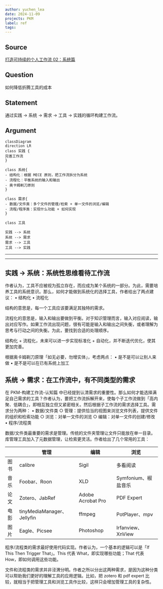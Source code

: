 ```yaml
---
author: yuchen_lea
date: 2024-11-09
projects: PKM
label: ref
tags:
---
```


## Source

[打造可持续的个人工作流 02：系统篇](https://sspai.com/post/87698)

## Question

如何降低折腾工具的成本

## Statement

通过实践 $\rightarrow$ 系统  $\rightarrow$  需求  $\rightarrow$  工具  $\rightarrow$  实践的循环构建工作流。

## Argument

```mermaid
classDiagram
direction LR
class 实践 {
完善工作流
}

class 系统{
- 结构化：根据 MECE 原则，把工作流拆分为系统
- 流程化：平衡系统的输入和输出
- 奥卡姆剃刀原则
}

class 需求{
- 数据/文件类：多个文件的管理/检索 + 单一文件的浏览/编辑
- 流程/程序类：实现什么功能 + 如何实现
}

class 工具

实践 --> 系统
系统 --> 需求
需求 --> 工具
工具 --> 实践
```

---
---
## 实践 → 系统：系统性思维看待工作流

作者认为，工具不应被视为孤立存在，而应成为某个系统的一部分​。为此，需要培养工具的系统意识。那么，如何才能做到系统化的选择工具，作者给出了两点建议：
	• 结构化 
	• 流程化

结构的意思是，每一个工具应该要满足其独特的需求。

流程化的意思是，输入和输出要做到平衡。对于知识管理而言，输入对应阅读，输出对应写作。如果工作流出现问题，很有可能是输入和输出之间失衡，或者理解为思考与行动之间的失衡。为此，要找到合适的处理顺序。

结构化 + 流程化，未来可以进一步实现标准化 + 自动化，并不断迭代优化，使其更加完善。

根据奥卡姆剃刀原理「​如无必要，勿增实体​」，考虑两点：
	• 是不是可以让别人来做
	• 是不是可以在已有系统上加工

## 系统 → 需求：在工作流中，有不同类型的需求

在 PKM-构建工作流-认知篇 中已经提到认清需求的重要性。那么如何才能选择满足自己需求的工具？作者认为，要把工作流拆解开来，使每个子工作流做到「高内聚、低耦合」，即相互独立但又紧密相关。然后根据子工作流的需求选择工具。需求分为两种：
	• 数据/文件类
		○ 管理：提供恰当的视图来浏览文件列表，提供文件的组织和检索功能
		○ 浏览：对单一文件的浏览
		○ 编辑：对单一文件的创建/修改
	• 程序/流程类

数据/文件类最重要的需求是管理。传统的文件夹管理让文件只能放在单一目录。库管理工具加入了元数据管理，让检索更灵活。作者给出了几个常用的工具：

|             |     管理                          |     编辑                   |     浏览                   |
|-------------|-----------------------------------|----------------------------|----------------------------|
|     图书    |     calibre                       |     Sigil                  |     多看阅读               |
|     音乐    |     Foobar、Roon                  |     XLD                    |     Symfonium、椒盐音乐    |
|     论文    |     Zotero、JabRef                |     Adobe   Acrobat Pro    |     PDF   Expert           |
|     电影    |     tinyMediaManager、Jellyfin    |     ffmpeg                 |     PotPlayer、mpv         |
|     图片    |     Eagle、Picsee                 |     Photoshop              |     Irfanview、XnView      |

程序/流程类的需求最好使用代码实现。作者认为，一个基本的逻辑可以是「If This Then Trigger That」。This 代表 What，即实现哪些功能；That 代表 How，即如何调用这些功能。

文件和流程类的需求并非泾渭分明。作者之所以分出这两种需求，是因为这种分类可以帮助我们更好的理解工具的应用逻辑。比如，把 zotero 和 pdf expert 比较，就相当于把管理工具和浏览工具作比较，这样只会增加管理工具的复杂性。

